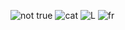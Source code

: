 ![not true](https://cdn.discordapp.com/attachments/745075250148016158/995382351347597312/FWMiivsWQAA0iwf.gif?size=4096)
![cat](https://cdn.discordapp.com/attachments/745075250148016158/995382289880055838/IMG_2631.jpg?size=4096)
![L](https://cdn.discordapp.com/attachments/745075250148016158/995382334616522812/IMG_2614.jpg?size=40966)
![fr](https://cdn.discordapp.com/attachments/745075250148016158/995382335014981703/IMG_2615.jpg?size=4096)
